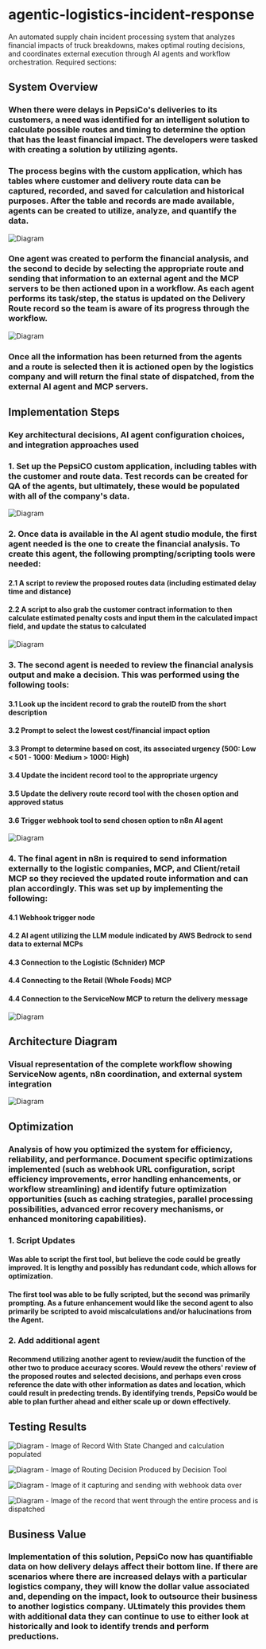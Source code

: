 # agentic-logistics-incident-response
An automated supply chain incident processing system that analyzes financial impacts of truck breakdowns, makes optimal routing decisions, and coordinates external execution through AI agents and workflow orchestration.
Required sections:

## System Overview

### When there were delays in PepsiCo's deliveries to its customers, a need was identified for an intelligent solution to calculate possible routes and timing to determine the option that has the least financial impact. The developers were tasked with creating a solution by utilizing agents. 

### The process begins with the custom application, which has tables where customer and delivery route data can be captured, recorded, and saved for calculation and historical purposes. After the table and records are made available, agents can be created to utilize, analyze, and quantify the data. 

![Diagram](Diagram2.png) 

### One agent was created to perform the financial analysis, and the second to decide by selecting the appropriate route and sending that information to an external agent and the MCP servers to be then actioned upon in a workflow. As each agent performs its task/step, the status is updated on the Delivery Route record so the team is aware of its progress through the workflow. 

![Diagram](Diagram3.png) 

### Once all the information has been returned from the agents and a route is selected then it is actioned open by the logistics company and will return the final state of dispatched, from the external AI agent and MCP servers. 

## Implementation Steps 

### Key architectural decisions, AI agent configuration choices, and integration approaches used

### 1. Set up the PepsiCO custom application, including tables with the customer and route data. Test records can be created for QA of the agents, but ultimately, these would be populated with all of the company's data. 

![Diagram](Diagram4.png) 

### 2. Once data is available in the AI agent studio module, the first agent needed is the one to create the financial analysis. To create this agent, the following prompting/scripting tools were needed: 
#### 2.1 A script to review the proposed routes data (including estimated delay time and distance)
#### 2.2 A script to also grab the customer contract information to then calculate estimated penalty costs and input them in the calculated impact field, and update the status to calculated

![Diagram](Diagram5.png) 

### 3. The second agent is needed to review the financial analysis output and make a decision. This was performed using the following tools:
#### 3.1 Look up the incident record to grab the routeID from the short description
#### 3.2 Prompt to select the lowest cost/financial impact option
#### 3.3 Prompt to determine based on cost, its associated urgency (500: Low < 501 - 1000: Medium > 1000: High)
#### 3.4 Update the incident record tool to the appropriate urgency 
#### 3.5 Update the delivery route record tool with the chosen option and approved status
#### 3.6 Trigger webhook tool to send chosen option to n8n AI agent 

![Diagram](Diagram6.png) 

### 4. The final agent in n8n is required to send information externally to the logistic companies, MCP, and Client/retail MCP so they recieved the updated route information and can plan accordingly. This was set up by implementing the following: 
#### 4.1 Webhook trigger node 
#### 4.2 AI agent utilizing the LLM module indicated by AWS Bedrock to send data to external MCPs
#### 4.3 Connection to the Logistic (Schnider) MCP
#### 4.4 Connecting to the Retail (Whole Foods) MCP
#### 4.4 Connection to the ServiceNow MCP to return the delivery message 

![Diagram](Diagram7.png) 

## Architecture Diagram
### Visual representation of the complete workflow showing ServiceNow agents, n8n coordination, and external system integration

![Diagram](Diagram.png) 

## Optimization 

### Analysis of how you optimized the system for efficiency, reliability, and performance. Document specific optimizations implemented (such as webhook URL configuration, script efficiency improvements, error handling enhancements, or workflow streamlining) and identify future optimization opportunities (such as caching strategies, parallel processing possibilities, advanced error recovery mechanisms, or enhanced monitoring capabilities).

### 1. Script Updates
#### Was able to script the first tool, but believe the code could be greatly improved. It is lengthy and possibly has redundant code, which allows for optimization. 

#### The first tool was able to be fully scripted, but the second was primarily prompting. As a future enhancement would like the second agent to also primarily be scripted to avoid miscalculations and/or halucinations from the Agent. 

### 2. Add additional agent
#### Recommend utilizing another agent to review/audit the function of the other two to produce accuracy scores. Would revew the others' review of the proposed routes and selected decisions, and perhaps even cross reference the date with other information as dates and location, which could result in predecting trends. By identifying trends, PepsiCo would be able to plan further ahead and either scale up or down effectively. 


## Testing Results

![Diagram](Diagram3.png) - Image of Record With State Changed and calculation populated

![Diagram](Diagram8.png) - Image of Routing Decision Produced by Decision Tool

![Diagram](Diagram9.png) - Image of it capturing and sending with webhook data over 

![Diagram](Diagram11.png) - Image of the record that went through the entire process and is dispatched 

## Business Value

### Implementation of this solution, PepsiCo now has quantifiable data on how delivery delays affect their bottom line. If there are scenarios where there are increased delays with a particular logistics company, they will know the dollar value associated and, depending on the impact, look to outsource their business to another logistics company. ULtimately this provides them with additional data they can continue to use to either look at historically and look to identify trends and perform preductions. 
